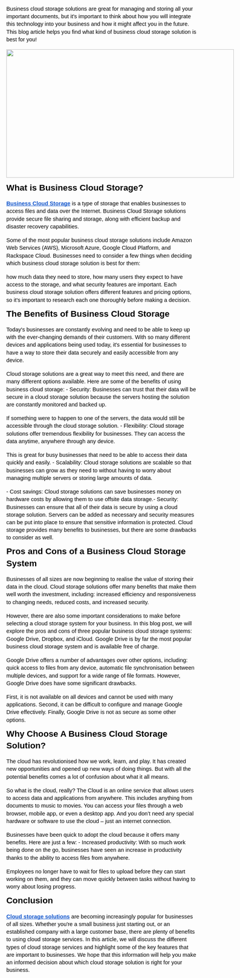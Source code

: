<p dir="ltr" style="line-height:1.38;margin-top:12pt;margin-bottom:8pt;"><span style="font-size:11pt;font-family:Arial;color:#000000;background-color:transparent;font-weight:400;font-style:normal;font-variant:normal;text-decoration:none;vertical-align:baseline;white-space:pre;white-space:pre-wrap;">Business cloud storage solutions are great for managing and storing all your important documents, but it&apos;s important to think about how you will integrate this technology into your business and how it might affect you in the future. This blog article helps you find what kind of business cloud storage solution is best for you!</span></p>
<p dir="ltr" style="line-height:1.38;margin-top:12pt;margin-bottom:8pt;"><span style="font-size:11pt;font-family:Arial;color:#000000;background-color:transparent;font-weight:400;font-style:normal;font-variant:normal;text-decoration:none;vertical-align:baseline;white-space:pre;white-space:pre-wrap;"><span style="border:none;display:inline-block;overflow:hidden;width:602px;height:339px;"><a href="https://solutiondots.com/business-cloud/"><img src="https://lh6.googleusercontent.com/3iHh54My8bzNaL93qxkjWauqOmsrCQZSuXgPpDcI2zXQMLKKywfBrs1W6Mh5CSmxxP991zo5Er6Ed6C93L1Zm0SDiqcLhLbE5W6ANlCAHB5q2EX-0OMIaMwZ5R8vmPxrIpBQOpscfVapJI9ZjvfUy9uxBpsscExXqoLuZ2ypDbGSldWHqe-iLWpYIQ" width="602" height="339"></a></span></span></p>
<h2 dir="ltr" style="line-height:1.38;margin-top:8pt;margin-bottom:8pt;"><span style="font-size:17pt;font-family:Arial;color:#000000;background-color:transparent;font-weight:700;font-style:normal;font-variant:normal;text-decoration:none;vertical-align:baseline;white-space:pre;white-space:pre-wrap;">What is Business Cloud Storage?</span></h2>
<p dir="ltr" style="line-height:1.38;margin-top:12pt;margin-bottom:8pt;"><a href="https://solutiondots.com/business-cloud/" style="text-decoration:none;"><span style="font-size:11pt;font-family:Arial;color:#1155cc;background-color:transparent;font-weight:700;font-style:normal;font-variant:normal;text-decoration:underline;-webkit-text-decoration-skip:none;text-decoration-skip-ink:none;vertical-align:baseline;white-space:pre;white-space:pre-wrap;">Business Cloud Storage</span></a><span style="font-size:11pt;font-family:Arial;color:#000000;background-color:transparent;font-weight:400;font-style:normal;font-variant:normal;text-decoration:none;vertical-align:baseline;white-space:pre;white-space:pre-wrap;">&nbsp;is a type of storage that enables businesses to access files and data over the Internet. Business Cloud Storage solutions provide secure file sharing and storage, along with efficient backup and disaster recovery capabilities.&nbsp;</span></p>
<p dir="ltr" style="line-height:1.38;margin-top:12pt;margin-bottom:8pt;"><span style="font-size:11pt;font-family:Arial;color:#000000;background-color:transparent;font-weight:400;font-style:normal;font-variant:normal;text-decoration:none;vertical-align:baseline;white-space:pre;white-space:pre-wrap;">Some of the most popular business cloud storage solutions include Amazon Web Services (AWS), Microsoft Azure, Google Cloud Platform, and Rackspace Cloud. Businesses need to consider a few things when deciding which business cloud storage solution is best for them:&nbsp;</span></p>
<p dir="ltr" style="line-height:1.38;margin-top:12pt;margin-bottom:8pt;"><span style="font-size:11pt;font-family:Arial;color:#000000;background-color:transparent;font-weight:400;font-style:normal;font-variant:normal;text-decoration:none;vertical-align:baseline;white-space:pre;white-space:pre-wrap;">how much data they need to store, how many users they expect to have access to the storage, and what security features are important. Each business cloud storage solution offers different features and pricing options, so it&apos;s important to research each one thoroughly before making a decision.</span></p>
<h2 dir="ltr" style="line-height:1.38;margin-top:8pt;margin-bottom:8pt;"><span style="font-size:17pt;font-family:Arial;color:#000000;background-color:transparent;font-weight:700;font-style:normal;font-variant:normal;text-decoration:none;vertical-align:baseline;white-space:pre;white-space:pre-wrap;">The Benefits of Business Cloud Storage</span></h2>
<p dir="ltr" style="line-height:1.38;margin-top:12pt;margin-bottom:8pt;"><span style="font-size:11pt;font-family:Arial;color:#000000;background-color:transparent;font-weight:400;font-style:normal;font-variant:normal;text-decoration:none;vertical-align:baseline;white-space:pre;white-space:pre-wrap;">Today&apos;s businesses are constantly evolving and need to be able to keep up with the ever-changing demands of their customers. With so many different devices and applications being used today, it&apos;s essential for businesses to have a way to store their data securely and easily accessible from any device.&nbsp;</span></p>
<p dir="ltr" style="line-height:1.38;margin-top:12pt;margin-bottom:8pt;"><span style="font-size:11pt;font-family:Arial;color:#000000;background-color:transparent;font-weight:400;font-style:normal;font-variant:normal;text-decoration:none;vertical-align:baseline;white-space:pre;white-space:pre-wrap;">Cloud storage solutions are a great way to meet this need, and there are many different options available. Here are some of the benefits of using business cloud storage: - Security: Businesses can trust that their data will be secure in a cloud storage solution because the servers hosting the solution are constantly monitored and backed up.&nbsp;</span></p>
<p dir="ltr" style="line-height:1.38;margin-top:12pt;margin-bottom:8pt;"><span style="font-size:11pt;font-family:Arial;color:#000000;background-color:transparent;font-weight:400;font-style:normal;font-variant:normal;text-decoration:none;vertical-align:baseline;white-space:pre;white-space:pre-wrap;">If something were to happen to one of the servers, the data would still be accessible through the cloud storage solution. - Flexibility: Cloud storage solutions offer tremendous flexibility for businesses. They can access the data anytime, anywhere through any device.&nbsp;</span></p>
<p dir="ltr" style="line-height:1.38;margin-top:12pt;margin-bottom:8pt;"><span style="font-size:11pt;font-family:Arial;color:#000000;background-color:transparent;font-weight:400;font-style:normal;font-variant:normal;text-decoration:none;vertical-align:baseline;white-space:pre;white-space:pre-wrap;">This is great for busy businesses that need to be able to access their data quickly and easily. - Scalability: Cloud storage solutions are scalable so that businesses can grow as they need to without having to worry about managing multiple servers or storing large amounts of data.&nbsp;</span></p>
<p dir="ltr" style="line-height:1.38;margin-top:12pt;margin-bottom:8pt;"><span style="font-size:11pt;font-family:Arial;color:#000000;background-color:transparent;font-weight:400;font-style:normal;font-variant:normal;text-decoration:none;vertical-align:baseline;white-space:pre;white-space:pre-wrap;">- Cost savings: Cloud storage solutions can save businesses money on hardware costs by allowing them to use offsite data storage.- Security: Businesses can ensure that all of their data is secure by using a cloud storage solution. Servers can be added as necessary and security measures can be put into place to ensure that sensitive information is protected. Cloud storage provides many benefits to businesses, but there are some drawbacks to consider as well.</span></p>
<h2 dir="ltr" style="line-height:1.38;margin-top:8pt;margin-bottom:8pt;"><span style="font-size:17pt;font-family:Arial;color:#000000;background-color:transparent;font-weight:700;font-style:normal;font-variant:normal;text-decoration:none;vertical-align:baseline;white-space:pre;white-space:pre-wrap;">Pros and Cons of a Business Cloud Storage System</span></h2>
<p dir="ltr" style="line-height:1.38;margin-top:12pt;margin-bottom:8pt;"><span style="font-size:11pt;font-family:Arial;color:#000000;background-color:transparent;font-weight:400;font-style:normal;font-variant:normal;text-decoration:none;vertical-align:baseline;white-space:pre;white-space:pre-wrap;">Businesses of all sizes are now beginning to realise the value of storing their data in the cloud. Cloud storage solutions offer many benefits that make them well worth the investment, including: increased efficiency and responsiveness to changing needs, reduced costs, and increased security.&nbsp;</span></p>
<p dir="ltr" style="line-height:1.38;margin-top:12pt;margin-bottom:8pt;"><span style="font-size:11pt;font-family:Arial;color:#000000;background-color:transparent;font-weight:400;font-style:normal;font-variant:normal;text-decoration:none;vertical-align:baseline;white-space:pre;white-space:pre-wrap;">However, there are also some important considerations to make before selecting a cloud storage system for your business. In this blog post, we will explore the pros and cons of three popular business cloud storage systems: Google Drive, Dropbox, and iCloud. Google Drive is by far the most popular business cloud storage system and is available free of charge.&nbsp;</span></p>
<p dir="ltr" style="line-height:1.38;margin-top:12pt;margin-bottom:8pt;"><span style="font-size:11pt;font-family:Arial;color:#000000;background-color:transparent;font-weight:400;font-style:normal;font-variant:normal;text-decoration:none;vertical-align:baseline;white-space:pre;white-space:pre-wrap;">Google Drive offers a number of advantages over other options, including: quick access to files from any device, automatic file synchronisation between multiple devices, and support for a wide range of file formats. However, Google Drive does have some significant drawbacks.&nbsp;</span></p>
<p dir="ltr" style="line-height:1.38;margin-top:12pt;margin-bottom:8pt;"><span style="font-size:11pt;font-family:Arial;color:#000000;background-color:transparent;font-weight:400;font-style:normal;font-variant:normal;text-decoration:none;vertical-align:baseline;white-space:pre;white-space:pre-wrap;">First, it is not available on all devices and cannot be used with many applications. Second, it can be difficult to configure and manage Google Drive effectively. Finally, Google Drive is not as secure as some other options.</span></p>
<h2 dir="ltr" style="line-height:1.38;margin-top:8pt;margin-bottom:8pt;"><span style="font-size:17pt;font-family:Arial;color:#000000;background-color:transparent;font-weight:700;font-style:normal;font-variant:normal;text-decoration:none;vertical-align:baseline;white-space:pre;white-space:pre-wrap;">Why Choose A Business Cloud Storage Solution?</span></h2>
<p dir="ltr" style="line-height:1.38;margin-top:12pt;margin-bottom:8pt;"><span style="font-size:11pt;font-family:Arial;color:#000000;background-color:transparent;font-weight:400;font-style:normal;font-variant:normal;text-decoration:none;vertical-align:baseline;white-space:pre;white-space:pre-wrap;">The cloud has revolutionised how we work, learn, and play. It has created new opportunities and opened up new ways of doing things. But with all the potential benefits comes a lot of confusion about what it all means.&nbsp;</span></p>
<p dir="ltr" style="line-height:1.38;margin-top:12pt;margin-bottom:8pt;"><span style="font-size:11pt;font-family:Arial;color:#000000;background-color:transparent;font-weight:400;font-style:normal;font-variant:normal;text-decoration:none;vertical-align:baseline;white-space:pre;white-space:pre-wrap;">So what is the cloud, really? The Cloud is an online service that allows users to access data and applications from anywhere. This includes anything from documents to music to movies. You can access your files through a web browser, mobile app, or even a desktop app. And you don&rsquo;t need any special hardware or software to use the cloud &ndash; just an internet connection.&nbsp;</span></p>
<p dir="ltr" style="line-height:1.38;margin-top:12pt;margin-bottom:8pt;"><span style="font-size:11pt;font-family:Arial;color:#000000;background-color:transparent;font-weight:400;font-style:normal;font-variant:normal;text-decoration:none;vertical-align:baseline;white-space:pre;white-space:pre-wrap;">Businesses have been quick to adopt the cloud because it offers many benefits. Here are just a few: - Increased productivity: With so much work being done on the go, businesses have seen an increase in productivity thanks to the ability to access files from anywhere.&nbsp;</span></p>
<p dir="ltr" style="line-height:1.38;margin-top:12pt;margin-bottom:8pt;"><span style="font-size:11pt;font-family:Arial;color:#000000;background-color:transparent;font-weight:400;font-style:normal;font-variant:normal;text-decoration:none;vertical-align:baseline;white-space:pre;white-space:pre-wrap;">Employees no longer have to wait for files to upload before they can start working on them, and they can move quickly between tasks without having to worry about losing progress.</span></p>
<h2 dir="ltr" style="line-height:1.38;margin-top:8pt;margin-bottom:8pt;"><span style="font-size:17pt;font-family:Arial;color:#000000;background-color:transparent;font-weight:700;font-style:normal;font-variant:normal;text-decoration:none;vertical-align:baseline;white-space:pre;white-space:pre-wrap;">Conclusion</span></h2>
<p dir="ltr" style="line-height:1.38;margin-top:12pt;margin-bottom:8pt;"><a href="https://solutiondots.com" style="text-decoration:none;"><span style="font-size:11pt;font-family:Arial;color:#1155cc;background-color:transparent;font-weight:700;font-style:normal;font-variant:normal;text-decoration:underline;-webkit-text-decoration-skip:none;text-decoration-skip-ink:none;vertical-align:baseline;white-space:pre;white-space:pre-wrap;">Cloud storage solutions</span></a><span style="font-size:11pt;font-family:Arial;color:#000000;background-color:transparent;font-weight:400;font-style:normal;font-variant:normal;text-decoration:none;vertical-align:baseline;white-space:pre;white-space:pre-wrap;">&nbsp;are becoming increasingly popular for businesses of all sizes. Whether you&apos;re a small business just starting out, or an established company with a large customer base, there are plenty of benefits to using cloud storage services. In this article, we will discuss the different types of cloud storage services and highlight some of the key features that are important to businesses. We hope that this information will help you make an informed decision about which cloud storage solution is right for your business.</span></p>
<p><br></p>
